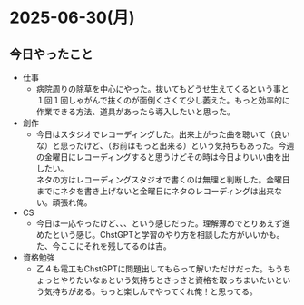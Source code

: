 # 2025-06-30(月)
## 今日やったこと
- 仕事
  - 病院周りの除草を中心にやった。抜いてもどうせ生えてくるという事と１回１回しゃがんで抜くのが面倒くさくて少し萎えた。もっと効率的に作業できる方法、道具があったら導入したいと思った。
- 創作
  - 今日はスタジオでレコーディングした。出来上がった曲を聴いて（良いな）と思ったけど、（お前はもっと出来る）という気持ちもあった。今週の金曜日にレコーディングすると思うけどその時は今日よりいい曲を出したい。<br>
  ネタの方はレコーディングスタジオで書くのは無理と判断した。金曜日までにネタを書き上げないと金曜日にネタのレコーディングは出来ない。頑張れ俺。
- CS
  - 今日は一応やったけど、、、という感じだった。理解薄めでとりあえず進めたという感じ。ChstGPTと学習のやり方を相談した方がいいかも。た、今ここにそれを残してるのは吉。
- 資格勉強
  - 乙４も電工もChstGPTに問題出してもらって解いただけだった。もうちょっとやりたいなぁという気持ちとさっさと資格を取っちまいたいという気持ちがある。もっと楽しんでやってくれ俺！と思ってる。
